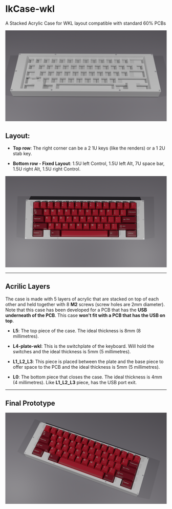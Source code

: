 # IkCase-wkl

A Stacked Acrylic Case for WKL layout compatible with standard 60% PCBs

![IkCase-wkl](./renders/5.png)

## Layout:

- **Top row**: The right corner can be a 2 1U keys (like the renders) or a 1 2U stab key.

- **Bottom row - Fixed Layout**: 1.5U left Control, 1.5U left Alt, 7U space bar, 1.5U right Alt, 1.5U right Control.

![IkCase-wkl](./renders/3.png)

---

## Acrilic Layers

The case is made with 5 layers of acrylic that are stacked on top of each other and held together with 8 **M2** screws (screw holes are 2mm diameter).
Note that this case has been developed for a PCB that has the **USB underneath of the PCB**. This case **won't fit with a PCB that has the USB on top**.

- **L5**: The top piece of the case. The ideal thickness is 8mm (8 millimetres).

- **L4-plate-wkl**: This is the switchplate of the keyboard. Will hold the switches and the ideal thickness is 5mm (5 millimetres).

- **L1_L2_L3**: This piece is placed between the plate and the base piece to offer space to the PCB and the ideal thickness is 5mm (5 millimetres).

- **L0**: The bottom piece that closes the case. The ideal thickness is 4mm (4 millimetres). Like **L1_L2_L3** piece, has the USB port exit.

---

## Final Prototype

![IkCase-hhkb](./Renders/4.png)
